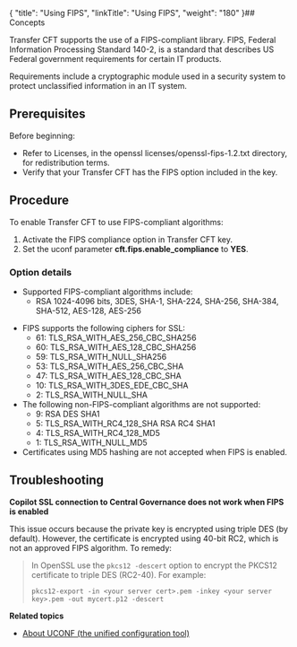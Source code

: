 {
    "title": "Using FIPS",
    "linkTitle": "Using FIPS",
    "weight": "180"
}## Concepts

Transfer CFT supports the use of a FIPS-compliant library. FIPS, Federal Information Processing Standard 140-2, is a standard that describes US Federal government requirements for certain IT products.

Requirements include a cryptographic module used in a security system to protect unclassified information in an IT system.

## Prerequisites

Before beginning:

- Refer to Licenses, in the openssl licenses/openssl-fips-1.2.txt directory, for redistribution terms.
- Verify that your Transfer CFT has the FIPS option included in the key.

## Procedure

To enable Transfer CFT to use FIPS-compliant algorithms:

1. Activate the FIPS compliance option in Transfer CFT key.
1. Set the uconf parameter **cft.fips.enable\_compliance** to **YES**.

### Option details

- Supported FIPS-compliant algorithms include:
    -   RSA 1024-4096 bits, 3DES, SHA-1, SHA-224, SHA-256, SHA-384, SHA-512, AES-128, AES-256

<!-- -->

- FIPS supports the following ciphers for SSL:
    -   61: TLS\_RSA\_WITH\_AES\_256\_CBC\_SHA256
    -   60: TLS\_RSA\_WITH\_AES\_128\_CBC\_SHA256
    -   59: TLS\_RSA\_WITH\_NULL\_SHA256
    -   53: TLS\_RSA\_WITH\_AES\_256\_CBC\_SHA
    -   47: TLS\_RSA\_WITH\_AES\_128\_CBC\_SHA
    -   10: TLS\_RSA\_WITH\_3DES\_EDE\_CBC\_SHA
    -   2: TLS\_RSA\_WITH\_NULL\_SHA
- The following non-FIPS-compliant algorithms are not supported:
    -   9: RSA DES SHA1
    -   5: TLS\_RSA\_WITH\_RC4\_128\_SHA RSA RC4 SHA1
    -   4: TLS\_RSA\_WITH\_RC4\_128\_MD5
    -   1: TLS\_RSA\_WITH\_NULL\_MD5
- Certificates using MD5 hashing are not accepted when FIPS is enabled.

## Troubleshooting

****Copilot SSL connection to Central Governance does not work when FIPS is enabled****

This issue occurs because the private key is encrypted using triple DES (by default). However, the certificate is encrypted using 40-bit RC2, which is not an approved FIPS algorithm. To remedy:

> In OpenSSL use the `pkcs12 -descert` option to encrypt the PKCS12 certificate to triple DES (RC2-40). For example:
>
> ```
> pkcs12-export -in <your server cert>.pem -inkey <your server key>.pem -out mycert.p12 -descert
> ```

****Related topics****

- [About UCONF (the unified configuration tool)](../../../admin_intro/uconf)
